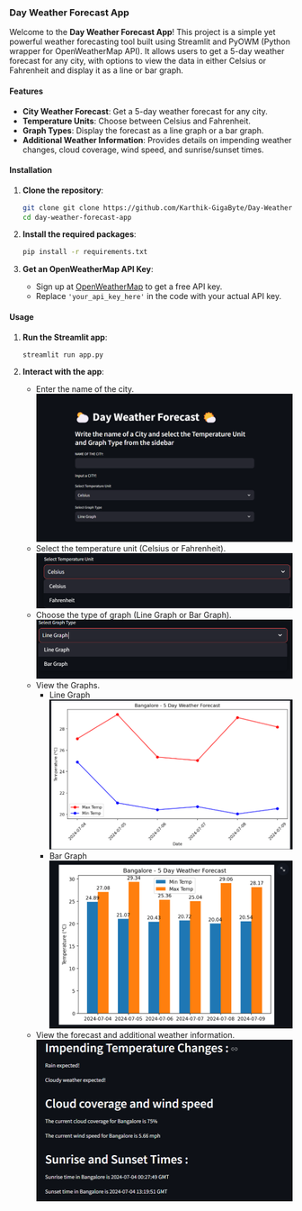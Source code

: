 ### Day Weather Forecast App

Welcome to the **Day Weather Forecast App**! This project is a simple yet powerful weather forecasting tool built using Streamlit and PyOWM (Python wrapper for OpenWeatherMap API). It allows users to get a 5-day weather forecast for any city, with options to view the data in either Celsius or Fahrenheit and display it as a line or bar graph.

#### Features
- **City Weather Forecast**: Get a 5-day weather forecast for any city.
- **Temperature Units**: Choose between Celsius and Fahrenheit.
- **Graph Types**: Display the forecast as a line graph or a bar graph.
- **Additional Weather Information**: Provides details on impending weather changes, cloud coverage, wind speed, and sunrise/sunset times.

#### Installation

1. **Clone the repository**:
    ```bash
    git clone git clone https://github.com/Karthik-GigaByte/Day-Weather-Forecast-App.git
    cd day-weather-forecast-app
    ```

2. **Install the required packages**:
    ```bash
    pip install -r requirements.txt
    ```

3. **Get an OpenWeatherMap API Key**:
    - Sign up at [OpenWeatherMap](https://home.openweathermap.org/users/sign_up) to get a free API key.
    - Replace `'your_api_key_here'` in the code with your actual API key.

#### Usage

1. **Run the Streamlit app**:
    ```bash
    streamlit run app.py
    ```

2. **Interact with the app**:
    - Enter the name of the city.
      ![Interface](https://github.com/Karthik-GigaByte/Image/blob/main/Screenshot%202024-07-04%20180215.png)
    - Select the temperature unit (Celsius or Fahrenheit).
      ![Temperature](https://github.com/Karthik-GigaByte/Image/blob/main/Temperature.png)
    - Choose the type of graph (Line Graph or Bar Graph).
      ![Graph](https://github.com/Karthik-GigaByte/Image/blob/main/Graph.png)
    - View the Graphs.
      - Line Graph
        ![Graph](https://github.com/Karthik-GigaByte/Image/blob/main/Line%20Graph.png)
      - Bar Graph
        ![Graph](https://github.com/Karthik-GigaByte/Image/blob/main/Bar%20Graph.png)
    - View the forecast and additional weather information.
      ![Forecast](https://github.com/Karthik-GigaByte/Image/blob/main/Weather%20info.png)
